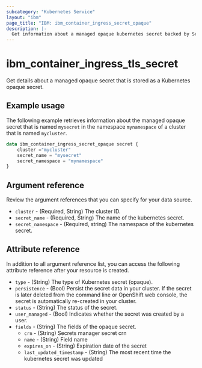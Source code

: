 ```yaml
---
subcategory: "Kubernetes Service"
layout: "ibm"
page_title: "IBM: ibm_container_ingress_secret_opaque"
description: |-
  Get information about a managed opaque kubernetes secret backed by Secrets Manager secrets
---
```


# ibm_container_ingress_tls_secret
Get details about a managed opaque secret that is stored as a Kubernetes opaque secret.

## Example usage
The following example retrieves information about the managed opaque secret that is named `mysecret` in the namespace `mynamespace` of a cluster that is named `mycluster`. 

```terraform
data ibm_container_ingress_secret_opaque secret {
    cluster ="mycluster"
    secret_name = "mysecret"
    secret_namespace = "mynamespace"
}
```

## Argument reference
Review the argument references that you can specify for your data source. 

- `cluster` - (Required, String) The cluster ID.
- `secret_name` - (Required, String) The name of the kubernetes secret.
- `secret_namespace` - (Required, string) The namespace of the kubernetes secret.

## Attribute reference
In addition to all argument reference list, you can access the following attribute reference after your resource is created.

- `type` - (String) The type of Kubernetes secret (opaque).
- `persistence`  - (Bool) Persist the secret data in your cluster. If the secret is later deleted from the command line or OpenShift web console, the secret is automatically re-created in your cluster.
- `status` - (String) The status of the secret.
- `user_managed` - (Bool) Indicates whether the secret was created by a user.
- `fields` - (String) The fields of the opaque secret.
  - `crn` - (String) Secrets manager secret crn
  - `name` - (String) Field name
  - `expires_on` - (String) Expiration date of the secret
  - `last_updated_timestamp` - (String) The most recent time the kubernetes secret was updated
